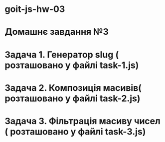 # goit-js-hw-03

# Домашнє завдання №3

# Задача 1. Генератор slug ( розташовано у файлі task-1.js)

# Задача 2. Композиція масивів( розташовано у файлі task-2.js)

# Задача 3. Фільтрація масиву чисел ( розташовано у файлі task-3.js)
